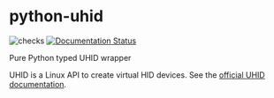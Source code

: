 # python-uhid

![checks](https://github.com/FFY00/python-uhid/workflows/checks/badge.svg)
[![Documentation Status](https://readthedocs.org/projects/python-uhid/badge/?version=latest)](https://python-uhid.readthedocs.io/en/latest/?badge=latest)

Pure Python typed UHID wrapper

UHID is a Linux API to create virtual HID devices.
See the [official UHID documentation](https://www.kernel.org/doc/Documentation/hid/uhid.txt).
